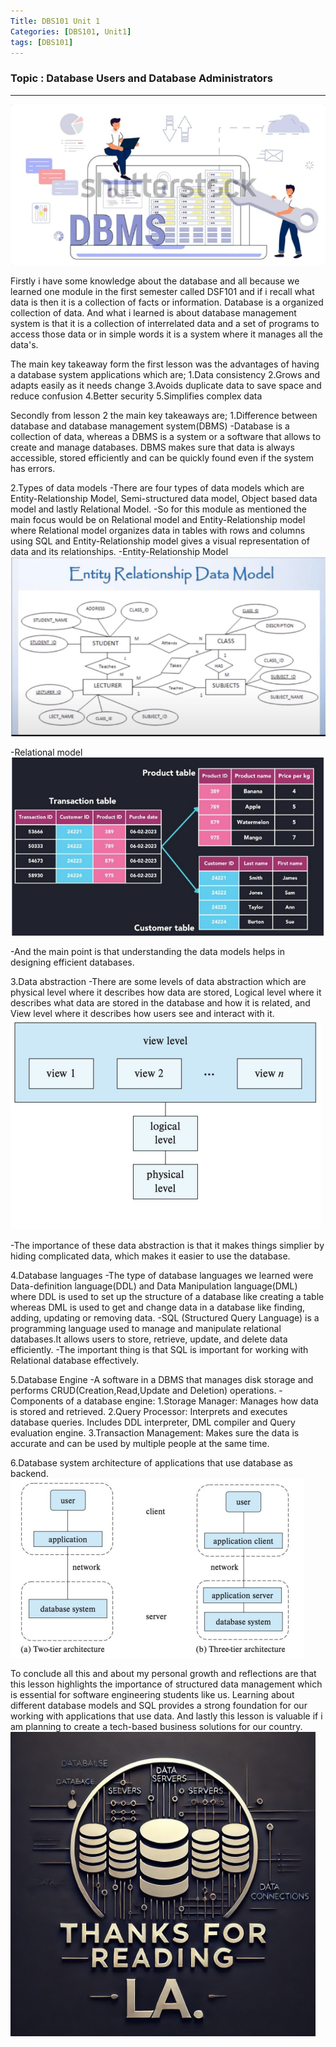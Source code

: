 ```yaml
---
Title: DBS101 Unit 1
Categories: [DBS101, Unit1]
tags: [DBS101]
---
```


### Topic : Database Users and Database Administrators
---
![alt text](/assets/images/image-3.png)

Firstly i have some knowledge about the database and all because we learned one module in the first semester called DSF101 and if i recall what data is then it is a collection of facts or information.
Database is a organized collection of data. And what i learned is about database management system is that it is a collection of interrelated data and a set of programs to access those data or in simple words it is a system where it manages all the data's.

The main key takeaway form the first lesson was the advantages of having a database system applications which are;
1.Data consistency
2.Grows and adapts easily as it needs change
3.Avoids duplicate data to save space and reduce confusion
4.Better security
5.Simplifies complex data

Secondly from lesson 2 the main key takeaways are;
1.Difference between database and database management system(DBMS)
-Database is a collection of data, whereas a DBMS is a system or a software that allows to create and manage databases. DBMS makes sure that data is always accessible, stored efficiently and can be quickly found even if the system has errors.

2.Types of data models
-There are four types of data models which are Entity-Relationship Model, Semi-structured data model, Object based data model and lastly Relational Model.
-So for this module as mentioned the main focus would be on Relational model and Entity-Relationship model where Relational model organizes data in tables with rows and columns using SQL and Entity-Relationship model gives a visual representation of data and its relationships.
-Entity-Relationship Model
![alt text](/assets/images/image.png)

-Relational model
![alt text](/assets/images/image-1.png)

-And the main point is that understanding the data models helps in designing efficient databases.

3.Data abstraction
-There are some levels of data abstraction which are physical level where it describes how data are stored, Logical level where it describes what data are stored in the database and how it is related, and View level where it describes how users see and interact with it.
![alt text](/assets/images/image-2.png)

-The importance of these data abstraction is that it makes things simplier by hiding complicated data, which makes it easier to use the database.

4.Database languages
-The type of database languages we learned were Data-definition language(DDL) and Data Manipulation language(DML) where DDL is used to set up the structure of a database like creating a table whereas DML is used to get and change data in a database like finding, adding, updating or removing data.
-SQL (Structured Query Language) is a programming language used to manage and manipulate relational databases.It allows users to store, retrieve, update, and delete data efficiently.
-The important thing is that SQL is important for working with Relational database effectively.

5.Database Engine
-A software in a DBMS that manages disk storage and performs CRUD(Creation,Read,Update and Deletion) operations.
-Components of a database engine:
 1.Storage Manager: Manages how data is stored and retrieved.
 2.Query Processor: Interprets and executes database queries. Includes DDL interpreter, DML compiler and Query evaluation engine.
 3.Transaction Management: Makes sure the data is accurate and can be used by multiple people at the same time.

6.Database system architecture of applications that use database as backend.
![alt text](/assets/images/image-4.png)

To conclude all this and about my personal growth and reflections are that this lesson highlights the importance of structured data management which is essential for software engineering students like us. Learning about different database models and SQL provides a strong foundation for our working with applications that use data. And lastly this lesson is valuable if i am planning to create a tech-based business solutions for our country.
![alt text](/assets/images/image-5.png)






